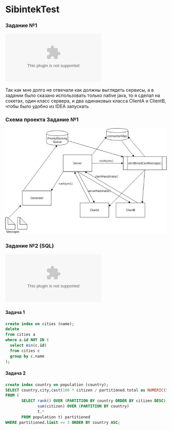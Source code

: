 # SibintekTest
### Задание №1
[![Alt text](https://github.com/AlexLyr/SibintekTest/blob/master/Задание%20для%20Java%20разработчика.docx)](https://github.com/AlexLyr/SibintekTest/blob/master/Задание%20для%20Java%20разработчика.docx)


Так как мне долго не отвечали как должны выглядеть сервисы, а в задании было сказано использовать только native java,
то я сделал на сокетах, один класс сервера, и два одинаковых класса ClientA и ClientB, чтобы было удобно из IDEA запускать

### Схема проекта Задание №1
[![Alt text](https://github.com/AlexLyr/SibintekTest/blob/master/scheme.png)](https://github.com/AlexLyr/SibintekTest/blob/master/scheme.png)


### Задание №2 (SQL)
[![Alt text](https://github.com/AlexLyr/SibintekTest/blob/master/Задание%20по%20БД.docx)](https://github.com/AlexLyr/SibintekTest/blob/master/Задание%20по%20БД.docx)


#### Задача 1
```sql
create index on cities (name);
delete
from cities a
where a.id NOT IN (
  select min(c.id)
  from cities c
  group by c.name
);
```

#### Задача 2
```sql
create index country on population (country);
SELECT country,city,cast(100 * citizen / partitioned.total as NUMERIC(5, 2))
FROM (
       SELECT rank() OVER (PARTITION BY country ORDER BY citizen DESC) "limit",
              sum(citizen) OVER (PARTITION BY country)                 "total",
              t.*
       FROM population t) partitioned
WHERE partitioned.limit <= 3 ORDER BY country ASC;
```